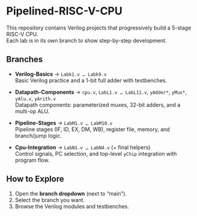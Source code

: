 # Pipelined-RISC-V-CPU
This repository contains Verilog projects that progressively build a 5-stage RISC-V CPU.  
Each lab is in its own branch to show step-by-step development.

## Branches

- **Verilog-Basics** → `Labk1.v … Labk9.v`  
  Basic Verilog practice and a 1-bit full adder with testbenches.  

- **Datapath-Components** → `cpu.v`, `LabL1.v … LabL11.v`, `yAdder*`, `yMux*`, `yAlu.v`, `yArith.v`  
  Datapath components: parameterized muxes, 32-bit adders, and a multi-op ALU.  

- **Pipeline-Stages** → `LabM1.v … LabM10.v`  
  Pipeline stages (IF, ID, EX, DM, WB), register file, memory, and branch/jump logic.  

- **Cpu-Integration** → `LabN1.v … LabN4.v` (+ final helpers)  
  Control signals, PC selection, and top-level `yChip` integration with program flow.  

## How to Explore
1. Open the **branch dropdown** (next to “main”).  
2. Select the branch you want.  
3. Browse the Verilog modules and testbenches.
